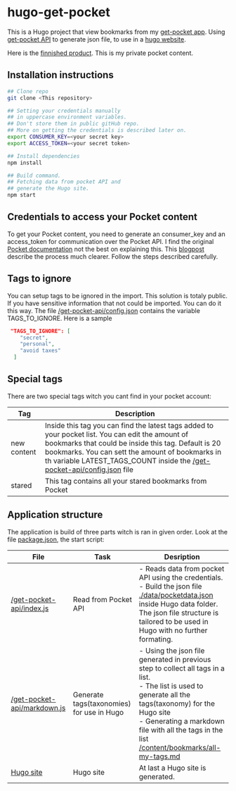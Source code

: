 # hugo-get-pocket
This is a Hugo project that view bookmarks from my [get-pocket app](https://app.getpocket.com/). Using [get-pocket API](https://getpocket.com/developer/) to generate json file, to use in a [hugo website](https://gohugo.io/).

Here is the [finnished product](https://get-pocket.netlify.com/tags/hugo/). This is my private pocket content. 



## Installation instructions

```bash
## Clone repo
git clone <This repository>

## Setting your credentials manually 
## in uppercase environment variables.
## Don't store them in public gitHub repo.
## More on getting the credentials is described later on.
export CONSUMER_KEY=<your secret key>
export ACCESS_TOKEN=<your secret token>

## Install dependencies
npm install

## Build command.
## Fetching data from pocket API and
## generate the Hugo site.
npm start
```



## Credentials to access your Pocket content

To get your Pocket content, you need to generate an consumer_key and an access_token for communication over the Pocket API. I find the original [Pocket documentation](https://getpocket.com/developer/docs/authentication) not the best on explaining this. This [blogpost](https://www.jamesfmackenzie.com/getting-started-with-the-pocket-developer-api/) describe the process much clearer. Follow the steps described carefully.

## Tags to ignore

You can setup tags to be ignored in the import. This solution is totaly public. If you have sensitive information that not could be imported. You can do it this way. The file [/get-pocket-api/config.json](./get-pocket-api/config.json) contains the variable TAGS_TO_IGNORE. Here is a sample

```json
 "TAGS_TO_IGNORE": [
    "secret",
    "personal",
    "avoid taxes"
  ]
```



## Special tags

There are two special tags witch you cant find in your pocket account:

| Tag         | Description                                                  |
| ----------- | ------------------------------------------------------------ |
| new content | Inside this tag you can find the latest tags added to your pocket list. You can edit the amount of bookmarks that could be inside this tag. Default is 20 bookmarks. You can sett the amount of bookmarks in th variable LATEST_TAGS_COUNT inside the [/get-pocket-api/config.json](./get-pocket-api/config.json) file |
| stared      | This tag contains all your stared bookmarks from Pocket      |

## Application structure

The application is build of three parts witch is ran in given order. Look at the file [package.json](./package.json), the start script:

| File                                                        | Task                                      | Desription                                                   |
| ----------------------------------------------------------- | ----------------------------------------- | ------------------------------------------------------------ |
| [/get-pocket-api/index.js](./get-pocket-api/index.js)       | Read from Pocket API                      | - Reads data from pocket API using the credentials.<br />- Build the json file [./data/pocketdata.json](/data/pocketdata.json) inside Hugo data folder. The json file structure is tailored to be used in Hugo with no further formating. |
| [/get-pocket-api/markdown.js](./get-pocket-api/markdown.js) | Generate tags(taxonomies) for use in Hugo | - Using the json file generated in previous step to collect all tags in a list.<br /> - The list is used to generate all the tags(taxonomy) for the Hugo site<br /> - Generating a markdown file with all the tags in the list [/content/bookmarks/all-my-tags.md](./content/bookmarks/all-my-tags.md) |
| [Hugo site](./../../)                                       | Hugo site                                 | At last a Hugo site is generated.                            |

